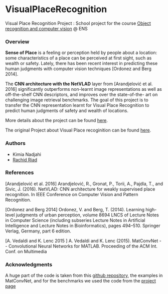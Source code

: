# VisualPlaceRecognition
Visual Place Recognition Project : School project for the course [Object recognition and computer vision](http://www.di.ens.fr/willow/teaching/recvis16) @ ENS

### Overview

**Sense of Place** is a feeling or perception held by people about a location: some characteristics of a place can
be perceived at first sight, such as wealth or safety. Lately, there has been recent interest in predicting these
human judgments with computer vision techniques [Ordonez and Berg 2014].

The **CNN architecture with the NetVLAD** layer from [Arandjelović et al. 2016] significantly outperforms
non-learnt image representations as well as off-the-shelf CNN descriptors, and improves over the state-of-the-
art on challenging image retrieval benchmarks. The goal of this project is to transfer the CNN representation
learnt for Visual Place Recognition to predict human judgments of safety and wealth of locations.

More details about the project can be found [here](https://github.com/Rachine/VisualPlaceRecognition/blob/master/FP_Nadjahi_Riad.pdf).

The original Project about Visual Place recoginition can be found [here](http://www.di.ens.fr/willow/research/netvlad/).

### Authors
- Kimia Nadjahi
- [Rachid Riad](https://rachine.github.io/)


### References
[Arandjelović et al. 2016] Arandjelović, R., Gronat, P., Torii, A., Pajdla, T., and Sivic, J. (2016). NetVLAD:
CNN architecture for weakly supervised place recognition. In IEEE Conference on Computer Vision and Pattern Recognition.

[Ordonez and Berg 2014] Ordonez, V. and Berg, T. (2014). Learning high-level judgments of urban perception,
volume 8694 LNCS of Lecture Notes in Computer Science (including subseries Lecture Notes in Artificial
Intelligence and Lecture Notes in Bioinformatics), pages 494–510. Springer Verlag, Germany, part 6 edition.

[A. Vedaldi and K. Lenc 2015 ] A. Vedaldi and K. Lenc (2015). MatConvNet -- Convolutional Neural Networks for MATLAB. Proceeding of the ACM Int. Conf. on Multimedia

### Acknowledgments
A huge part of the code is taken from this [github repository](https://github.com/Relja/netvlad), the examples in MatConvNet, and for the benchmarks we used the code from the [project page](http://www.cs.unc.edu/~vicente/urban/) 
